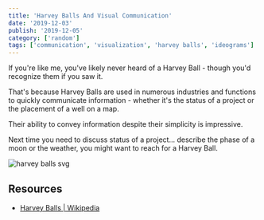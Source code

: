 ```yaml
---
title: 'Harvey Balls And Visual Communication'
date: '2019-12-03'
publish: '2019-12-05'
category: ['random']
tags: ['communication', 'visualization', 'harvey balls', 'ideograms']
---
```


If you're like me, you've likely never heard of a Harvey Ball - though you'd recognize them if you saw it.

That's because Harvey Balls are used in numerous industries and functions to quickly communicate information - whether it's the status of a project or the placement of a well on a map.

Their ability to convey information despite their simplicity is impressive.

Next time you need to discuss status of a project... describe the phase of a moon or the weather, you might want to reach for a Harvey Ball.

![harvey balls svg](https://upload.wikimedia.org/wikipedia/commons/thumb/6/65/Harveyballs.v2.svg/1280px-Harveyballs.v2.svg.png)

## Resources

-   [Harvey Balls | Wikipedia](https://en.wikipedia.org/wiki/Harvey_balls)
